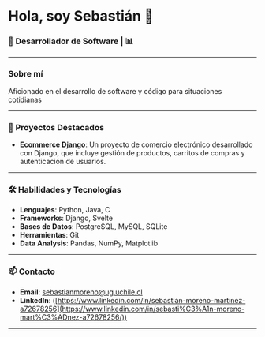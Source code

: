 # Hola, soy Sebastián 👋

### 💼 Desarrollador de Software | 📊 

---

### Sobre mí

Aficionado en el desarrollo de software y código para situaciones cotidianas

---

### 🚀 Proyectos Destacados

- [**Ecommerce Django**](https://github.com/smorenom24/ecommerce_django): Un proyecto de comercio electrónico desarrollado con Django, que incluye gestión de productos, carritos de compras y autenticación de usuarios.


---

### 🛠️ Habilidades y Tecnologías

- **Lenguajes**: Python, Java, C
- **Frameworks**: Django, Svelte
- **Bases de Datos**: PostgreSQL, MySQL, SQLite
- **Herramientas**: Git
- **Data Analysis**: Pandas, NumPy, Matplotlib

---

### 📫 Contacto

- **Email**: [sebastianmoreno@ug.uchile.cl](mailto:sebastianmoreno@ug.uchile.cl)
- **LinkedIn**: ([https://www.linkedin.com/in/sebastián-moreno-martínez-a72678256](https://www.linkedin.com/in/sebasti%C3%A1n-moreno-mart%C3%ADnez-a72678256/))

---

